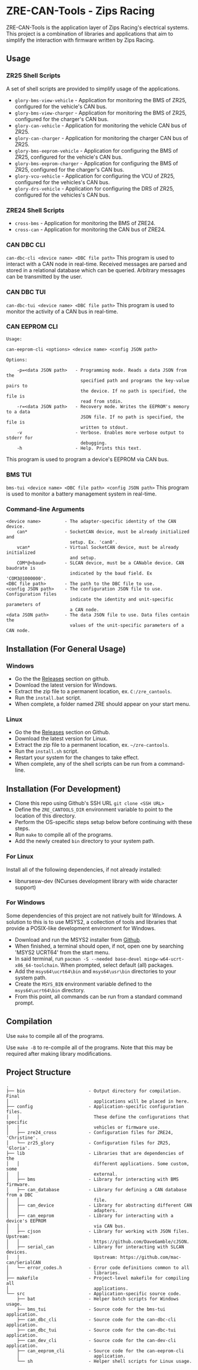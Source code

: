 # ZRE-CAN-Tools - Zips Racing
ZRE-CAN-Tools is the application layer of Zips Racing's electrical systems. This project is a combination of libraries and applications that aim to simplify the interaction with firmware written by Zips Racing.

## Usage
### ZR25 Shell Scripts
A set of shell scripts are provided to simplify usage of the applications.
 - ```glory-bms-view-vehicle``` - Application for monitoring the BMS of ZR25, configured for the vehicle's CAN bus.
 - ```glory-bms-view-charger``` - Application for monitoring the BMS of ZR25, configured for the charger's CAN bus.
 - ```glory-can-vehicle``` - Application for monitoring the vehicle CAN bus of ZR25.
 - ```glory-can-charger``` - Application for monitoring the charger CAN bus of ZR25.
 - ```glory-bms-eeprom-vehicle``` - Application for configuring the BMS of ZR25, configured for the vehicle's CAN bus.
 - ```glory-bms-eeprom-charger``` - Application for configuring the BMS of ZR25, configured for the charger's CAN bus.
 - ```glory-vcu-vehicle``` - Application for configuring the VCU of ZR25, configured for the vehicles's CAN bus.
 - ```glory-drs-vehicle``` - Application for configuring the DRS of ZR25, configured for the vehicles's CAN bus.

### ZRE24 Shell Scripts
 - ```cross-bms``` - Application for monitoring the BMS of ZRE24.
 - ```cross-can``` - Application for monitoring the CAN bus of ZRE24.

### CAN DBC CLI
```can-dbc-cli <device name> <DBC file path>```
This program is used to interact with a CAN node in real-time. Received messages are parsed and stored in a relational database which can be queried. Arbitrary messages can be transmitted by the user.

### CAN DBC TUI
```can-dbc-tui <device name> <DBC file path>```
This program is used to monitor the activity of a CAN bus in real-time.

### CAN EEPROM CLI
```
Usage:

can-eeprom-cli <options> <device name> <config JSON path>

Options:

    -p=<data JSON path>   - Programming mode. Reads a data JSON from the
                            specified path and programs the key-value pairs to
                            the device. If no path is specified, the file is
                            read from stdin.
    -r=<data JSON path>   - Recovery mode. Writes the EEPROM's memory to a data
                            JSON file. If no path is specified, the file is
                            written to stdout.
    -v                    - Verbose. Enables more verbose output to stderr for
                            debugging.
    -h                    - Help. Prints this text.
```

This program is used to program a device's EEPROM via CAN bus.

### BMS TUI
```bms-tui <device name> <DBC file path> <config JSON path>```
This program is used to monitor a battery management system in real-time.

### Command-line Arguments
```
<device name>         - The adapter-specific identity of the CAN device.
    can*              - SocketCAN device, must be already initialized and
                        setup. Ex. 'can0'.
    vcan*             - Virtual SocketCAN device, must be already initialized
                        and setup.
    COM*@<baud>       - SLCAN device, must be a CANable device. CAN baudrate is
                        indicated by the baud field. Ex 'COM3@1000000'.
<DBC file path>       - The path to the DBC file to use.
<config JSON path>    - The configuration JSON file to use. Configuration files
                        indicate the identity and unit-specific parameters of
                        a CAN node.
<data JSON path>      - The data JSON file to use. Data files contain the
                        values of the unit-specific parameters of a CAN node.
```

## Installation (For General Usage)
### Windows
- Go the the [Releases](https://github.com/ZipsRacingElectric/CAN-Tools-2025/releases) section on github.
- Download the latest version for Windows.
- Extract the zip file to a permanent location, ex. ```C:/zre_cantools```.
- Run the ```install.bat``` script.
- When complete, a folder named ZRE should appear on your start menu.

### Linux
- Go the the [Releases](https://github.com/ZipsRacingElectric/CAN-Tools-2025/releases) section on Github.
- Download the latest version for Linux.
- Extract the zip file to a permanent location, ex. ```~/zre-cantools```.
- Run the ```install.sh``` script.
- Restart your system for the changes to take effect.
- When complete, any of the shell scripts can be run from a command-line.

## Installation (For Development)
- Clone this repo using Github's SSH URL ```git clone <SSH URL>```
- Define the ```ZRE_CANTOOLS_DIR``` environment variable to point to the location of this directory.
- Perform the OS-specific steps setup below before continuing with these steps.
- Run ```make``` to compile all of the programs.
- Add the newly created ```bin``` directory to your system path.

### For Linux
Install all of the following dependencies, if not already installed:
- libnursesw-dev (NCurses development library with wide character support)

### For Windows
Some dependencies of this project are not natively built for Windows. A solution to this is to use MSYS2, a collection of tools and libraries that provide a POSIX-like development environment for Windows.
- Download and run the MSYS2 installer from [Github](https://github.com/msys2/msys2-installer/releases/).
- When finished, a terminal should open, if not, open one by searching 'MSYS2 UCRT64' from the start menu.
- In said terminal, run ```pacman -S --needed base-devel mingw-w64-ucrt-x86_64-toolchain```. When prompted, select default (all) packages.
- Add the ```msys64\ucrt64\bin``` and ```msys64\usr\bin``` directories to your system path.
- Create the ```MSYS_BIN``` environment variable defined to the ```msys64\ucrt64\bin``` directory.
- From this point, all commands can be run from a standard command prompt.

## Compilation
Use ```make``` to compile all of the programs.

Use ```make -B``` to re-compile all of the programs. Note that this may be required after making library modifications.

## Project Structure
```
.
├── bin                        - Output directory for compilation. Final
│                                applications will be placed in here.
├── config                     - Application-specific configuration files.
│   │                            These define the configurations that specific
│   │                            vehicles or firmware use.
│   ├── zre24_cross            - Configuration files for ZRE24, 'Christine'.
│   └── zr25_glory             - Configuration files for ZR25, 'Gloria'.
├── lib                        - Libraries that are dependencies of the
│   │                            different applications. Some custom, some
│   │                            external.
│   ├── bms                    - Library for interacting with BMS firmware.
│   ├── can_database           - Library for defining a CAN database from a DBC
│   │                            file.
│   ├── can_device             - Library for abstracting different CAN
│   │                            adapters.
│   ├── can_eeprom             - Library for interacting with a device's EEPROM
│   │                            via CAN bus.
│   ├── cjson                  - Library for working with JSON files. Upstream:
│   │                            https://github.com/DaveGamble/cJSON.
│   ├── serial_can             - Library for interacting with SLCAN devices.
│   │                            Upstream: https://github.com/mac-can/SerialCAN
│   └── error_codes.h          - Error code definitions common to all
│                                libraries.
├── makefile                   - Project-level makefile for compiling all
│                                applications.
└── src                        - Application-specific source code.
    ├── bat                    - Helper batch scripts for Windows usage.
    ├── bms_tui                - Source code for the bms-tui application.
    ├── can_dbc_cli            - Source code for the can-dbc-cli application.
    ├── can_dbc_tui            - Source code for the can-dbc-tui application.
    ├── can_dev_cli            - Source code for the can-dev-cli application.
    ├── can_eeprom_cli         - Source code for the can-eeprom-cli
    │                            application.
    └── sh                     - Helper shell scripts for Linux usage.
```
